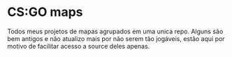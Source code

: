 # CS:GO maps
Todos meus projetos de mapas agrupados em uma unica repo.
Alguns são bem antigos e não atualizo mais por não serem tão jogáveis, estão aqui por motivo de facilitar acesso a source deles apenas.

 
